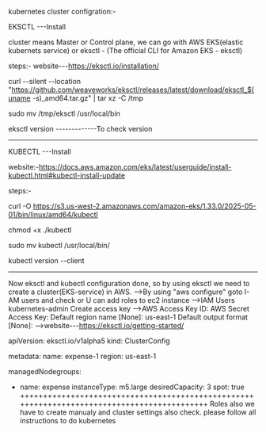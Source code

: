 kubernetes cluster configration:-

EKSCTL ---Install

cluster means Master or Control plane, we can go with AWS EKS(elastic kubernets service) or eksctl - (The official CLI for Amazon EKS - eksctl)

steps:-
website---https://eksctl.io/installation/

curl --silent --location "https://github.com/weaveworks/eksctl/releases/latest/download/eksctl_$(uname -s)\_amd64.tar.gz" | tar xz -C /tmp

sudo mv /tmp/eksctl /usr/local/bin

eksctl version -------------To check version

---

KUBECTL ---Install

website:-https://docs.aws.amazon.com/eks/latest/userguide/install-kubectl.html#kubectl-install-update

steps:-

curl -O https://s3.us-west-2.amazonaws.com/amazon-eks/1.33.0/2025-05-01/bin/linux/amd64/kubectl

chmod +x ./kubectl

sudo mv kubectl /usr/local/bin/

kubectl version --client

---

Now eksctl and kubectl configuration done, so by using eksctl we need to create a cluster(EKS-service) in AWS.
-->By using "aws configure" goto I-AM users and check or U can add roles to ec2 instance
-->IAM
Users
kubernetes-admin
Create access key
-->AWS Access Key ID:
AWS Secret Access Key:
Default region name [None]: us-east-1
Default output format [None]:
-->website---https://eksctl.io/getting-started/

apiVersion: eksctl.io/v1alpha5
kind: ClusterConfig

metadata:
name: expense-1
region: us-east-1

managedNodegroups:

- name: expense
  instanceType: m5.large
  desiredCapacity: 3
  spot: true
  ++++++++++++++++++++++++++++++++++++++++++++++++++++++++++++++++++++++++++++++++++++++++++++
  Roles also we have to create manualy and cluster settings also check.
  please follow all instructions to do kubernetes

